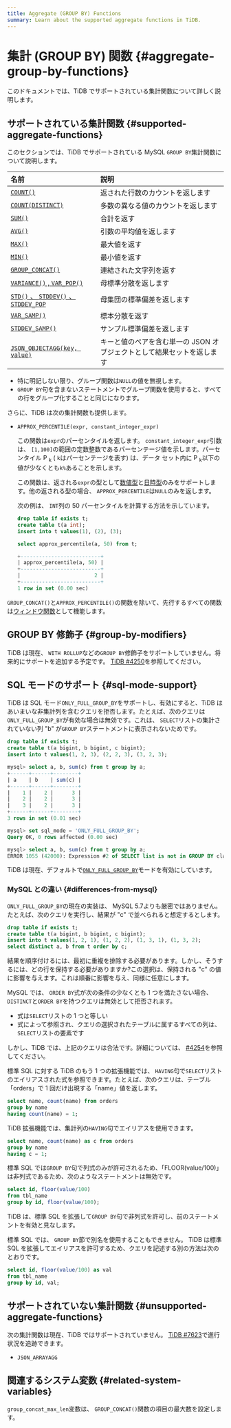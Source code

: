 ```yaml
---
title: Aggregate (GROUP BY) Functions
summary: Learn about the supported aggregate functions in TiDB.
---
```


# 集計 (GROUP BY) 関数 {#aggregate-group-by-functions}

このドキュメントでは、TiDB でサポートされている集計関数について詳しく説明します。

## サポートされている集計関数 {#supported-aggregate-functions}

このセクションでは、TiDB でサポートされている MySQL `GROUP BY`集計関数について説明します。

| 名前                                                                                                                                         | 説明                                     |
| :----------------------------------------------------------------------------------------------------------------------------------------- | :------------------------------------- |
| [`COUNT()`](https://dev.mysql.com/doc/refman/5.7/en/aggregate-functions.html#function_count)                                               | 返された行数のカウントを返します                       |
| [`COUNT(DISTINCT)`](https://dev.mysql.com/doc/refman/5.7/en/aggregate-functions.html#function_count-distinct)                              | 多数の異なる値のカウントを返します                      |
| [`SUM()`](https://dev.mysql.com/doc/refman/5.7/en/aggregate-functions.html#function_sum)                                                   | 合計を返す                                  |
| [`AVG()`](https://dev.mysql.com/doc/refman/5.7/en/aggregate-functions.html#function_avg)                                                   | 引数の平均値を返します                            |
| [`MAX()`](https://dev.mysql.com/doc/refman/5.7/en/aggregate-functions.html#function_max)                                                   | 最大値を返す                                 |
| [`MIN()`](https://dev.mysql.com/doc/refman/5.7/en/aggregate-functions.html#function_min)                                                   | 最小値を返す                                 |
| [`GROUP_CONCAT()`](https://dev.mysql.com/doc/refman/5.7/en/aggregate-functions.html#function_group-concat)                                 | 連結された文字列を返す                            |
| [`VARIANCE()` , <code>VAR_POP()</code>](https://dev.mysql.com/doc/refman/5.7/en/aggregate-functions.html#function_var-pop)                 | 母標準分散を返します                             |
| [`STD()` 、 <code>STDDEV()</code> 、 <code>STDDEV_POP</code>](https://dev.mysql.com/doc/refman/5.7/en/aggregate-functions.html#function_std) | 母集団の標準偏差を返します                          |
| [`VAR_SAMP()`](https://dev.mysql.com/doc/refman/5.7/en/aggregate-functions.html#function_var-samp)                                         | 標本分散を返す                                |
| [`STDDEV_SAMP()`](https://dev.mysql.com/doc/refman/5.7/en/aggregate-functions.html#function_stddev-samp)                                   | サンプル標準偏差を返します                          |
| [`JSON_OBJECTAGG(key, value)`](https://dev.mysql.com/doc/refman/5.7/en/aggregate-functions.html#function_json-objectagg)                   | キーと値のペアを含む単一の JSON オブジェクトとして結果セットを返します |

-   特に明記しない限り、グループ関数は`NULL`の値を無視します。
-   `GROUP BY`句を含まないステートメントでグループ関数を使用すると、すべての行をグループ化することと同じになります。

さらに、TiDB は次の集計関数も提供します。

-   `APPROX_PERCENTILE(expr, constant_integer_expr)`

    この関数は`expr`のパーセンタイルを返します。 `constant_integer_expr`引数は、 `[1,100]`の範囲の定数整数であるパーセンテージ値を示します。パーセンタイル P <sub>k</sub> ( `k`はパーセンテージを表す) は、データ セット内に P <sub>k</sub>以下の値が少なくとも`k%`あることを示します。

    この関数は、返される`expr`の型として[数値型](/data-type-numeric.md)と[日時型](/data-type-date-and-time.md)のみをサポートします。他の返される型の場合、 `APPROX_PERCENTILE`は`NULL`のみを返します。

    次の例は、 `INT`列の 50 パーセンタイルを計算する方法を示しています。

    
    ```sql
    drop table if exists t;
    create table t(a int);
    insert into t values(1), (2), (3);
    ```

    
    ```sql
    select approx_percentile(a, 50) from t;
    ```

    ```sql
    +--------------------------+
    | approx_percentile(a, 50) |
    +--------------------------+
    |                        2 |
    +--------------------------+
    1 row in set (0.00 sec)
    ```

`GROUP_CONCAT()`と`APPROX_PERCENTILE()`の関数を除いて、先行するすべての関数は[ウィンドウ関数](/functions-and-operators/window-functions.md)として機能します。

## GROUP BY 修飾子 {#group-by-modifiers}

TiDB は現在、 `WITH ROLLUP`などの`GROUP BY`修飾子をサポートしていません。将来的にサポートを追加する予定です。 [TiDB #4250](https://github.com/pingcap/tidb/issues/4250)を参照してください。

## SQL モードのサポート {#sql-mode-support}

TiDB は SQL モード`ONLY_FULL_GROUP_BY`をサポートし、有効にすると、TiDB はあいまいな非集計列を含むクエリを拒否します。たとえば、次のクエリは`ONLY_FULL_GROUP_BY`が有効な場合は無効です。これは、 `SELECT`リストの集計されていない列 &quot;b&quot; が`GROUP BY`ステートメントに表示されないためです。

```sql
drop table if exists t;
create table t(a bigint, b bigint, c bigint);
insert into t values(1, 2, 3), (2, 2, 3), (3, 2, 3);

mysql> select a, b, sum(c) from t group by a;
+------+------+--------+
| a    | b    | sum(c) |
+------+------+--------+
|    1 |    2 |      3 |
|    2 |    2 |      3 |
|    3 |    2 |      3 |
+------+------+--------+
3 rows in set (0.01 sec)

mysql> set sql_mode = 'ONLY_FULL_GROUP_BY';
Query OK, 0 rows affected (0.00 sec)

mysql> select a, b, sum(c) from t group by a;
ERROR 1055 (42000): Expression #2 of SELECT list is not in GROUP BY clause and contains nonaggregated column 'b' which is not functionally dependent on columns in GROUP BY clause; this is incompatible with sql_mode=only_full_group_by
```

TiDB は現在、デフォルトで[`ONLY_FULL_GROUP_BY`](/mysql-compatibility.md#default-differences)モードを有効にしています。

### MySQL との違い {#differences-from-mysql}

`ONLY_FULL_GROUP_BY`の現在の実装は、 MySQL 5.7よりも厳密ではありません。たとえば、次のクエリを実行し、結果が &quot;c&quot; で並べられると想定するとします。

```sql
drop table if exists t;
create table t(a bigint, b bigint, c bigint);
insert into t values(1, 2, 1), (1, 2, 2), (1, 3, 1), (1, 3, 2);
select distinct a, b from t order by c;
```

結果を順序付けるには、最初に重複を排除する必要があります。しかし、そうするには、どの行を保持する必要がありますか?この選択は、保持される &quot;c&quot; の値に影響を与えます。これは順番に影響を与え、同様に任意にします。

MySQL では、 `ORDER BY`式が次の条件の少なくとも 1 つを満たさない場合、 `DISTINCT`と`ORDER BY`を持つクエリは無効として拒否されます。

-   式は`SELECT`リストの 1 つと等しい
-   式によって参照され、クエリの選択されたテーブルに属するすべての列は、 `SELECT`リストの要素です

しかし、TiDB では、上記のクエリは合法です。詳細については、 [#4254](https://github.com/pingcap/tidb/issues/4254)を参照してください。

標準 SQL に対する TiDB のもう 1 つの拡張機能では、 `HAVING`句で`SELECT`リストのエイリアスされた式を参照できます。たとえば、次のクエリは、テーブル「orders」で 1 回だけ出現する「name」値を返します。

```sql
select name, count(name) from orders
group by name
having count(name) = 1;
```

TiDB 拡張機能では、集計列の`HAVING`句でエイリアスを使用できます。

```sql
select name, count(name) as c from orders
group by name
having c = 1;
```

標準 SQL では`GROUP BY`句で列式のみが許可されるため、「FLOOR(value/100)」は非列式であるため、次のようなステートメントは無効です。

```sql
select id, floor(value/100)
from tbl_name
group by id, floor(value/100);
```

TiDB は、標準 SQL を拡張して`GROUP BY`句で非列式を許可し、前のステートメントを有効と見なします。

標準 SQL では、 `GROUP BY`節で別名を使用することもできません。 TiDB は標準 SQL を拡張してエイリアスを許可するため、クエリを記述する別の方法は次のとおりです。

```sql
select id, floor(value/100) as val
from tbl_name
group by id, val;
```

## サポートされていない集計関数 {#unsupported-aggregate-functions}

次の集計関数は現在、TiDB ではサポートされていません。 [TiDB #7623](https://github.com/pingcap/tidb/issues/7623)で進行状況を追跡できます。

-   `JSON_ARRAYAGG`

## 関連するシステム変数 {#related-system-variables}

`group_concat_max_len`変数は、 `GROUP_CONCAT()`関数の項目の最大数を設定します。
